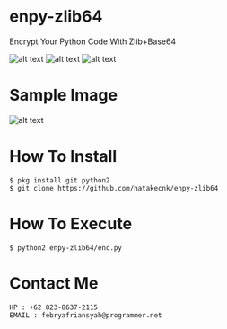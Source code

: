 # enpy-zlib64
Encrypt Your Python Code With Zlib+Base64

![alt text](https://img.shields.io/badge/Coded-xNot_Found-blue.svg)
![alt text](https://img.shields.io/badge/Size-33.00KB-yellow.svg)
![alt text](https://img.shields.io/badge/Python-2.7-green.svg)

# Sample Image
![alt text](https://raw.githubusercontent.com/hatakecnk/hatakecnk.github.io/master/IMG_20190604_213810.jpg)

# How To Install
```
$ pkg install git python2
$ git clone https://github.com/hatakecnk/enpy-zlib64
```

# How To Execute
```
$ python2 enpy-zlib64/enc.py
```

# Contact Me
```
HP : +62 823-8637-2115
EMAIL : febryafriansyah@programmer.net
```
